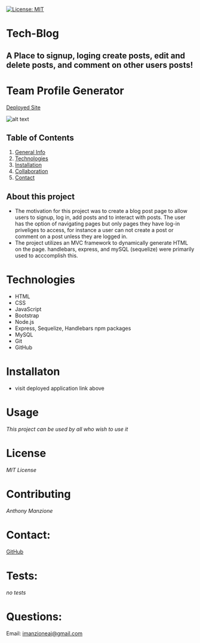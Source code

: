 [![License: MIT](https://img.shields.io/badge/License-MIT-yellow.svg)](https://opensource.org/licenses/MIT)

# Tech-Blog

## A Place to signup, loging create posts, edit and delete posts, and comment on other users posts!

# Team Profile Generator

[Deployed Site](https://quiet-sea-04534.herokuapp.com/)

![alt text](./public/images/Tech%20Blog.gif)

## Table of Contents
1. [General Info](#general)
2. [Technologies](#technologies)
3. [Installation](#installation)
4. [Collaboration](#contributing)
5. [Contact](#contact) 

## About this project

- The motivation for this project was to create a blog post page to allow users to signup, log in, add posts and to interact with posts. The user has the option of navigating pages but only pages they have log-in priveliges to access, for instance a user can not create a post or comment on a post unless they are logged in.
- The project utilizes an MVC framework to dynamically generate HTML on the page. handlebars, express, and mySQL (sequelize) were primarily used to acccomplish this. 


# Technologies
- HTML
- CSS
- JavaScript
- Bootstrap
- Node.js
- Express, Sequelize, Handlebars npm packages
- MySQL
- Git
- GitHub

# Installaton
- visit deployed application link above

# Usage
*This project can be used by all who wish to use it*

# License
*MIT License*

# Contributing
*Anthony Manzione*

# Contact: 
[GitHub](https://github.com/Ajmanzione)

# Tests:
*no tests*

# Questions:
Email: imanzioneaj@gmail.com
